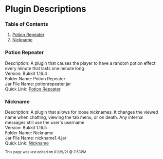 # Plugin Descriptions

### Table of Contents

1. [Potion Repeater](#potion-repeater)
2. [Nickname](#nickname)

### Potion Repeater

Description: A plugin that causes the player to have a random potion effect every minute that lasts one minute long <br>
Version: Bukkit 1.16.4 <br>
Folder Name: Potion Repeater <br>
Jar File Name: potionrepeater.jar <br>
Quick Link: [Potion Repeater](https://github.com/RandomKiddo/youtubeplugins/tree/main/Plugins/Potion%20Repeater)

### Nickname

Description: A plugin that allows for loose nicknames. It changes the viewed name when chatting, viewing the tab menu, or on death. Any internal messages still use the user's username <br>
Version: Bukkit 1.16.5 <br>
Folder Name: Nickname <br>
Jar File Name: nickname1.4.jar <br>
Quick Link: [Nickname](https://github.com/RandomKiddo/youtubeplugins/tree/main/Plugins/Nickname)

<sub>This page was last edited on 01/29/21 @ 7:53PM</sub>
